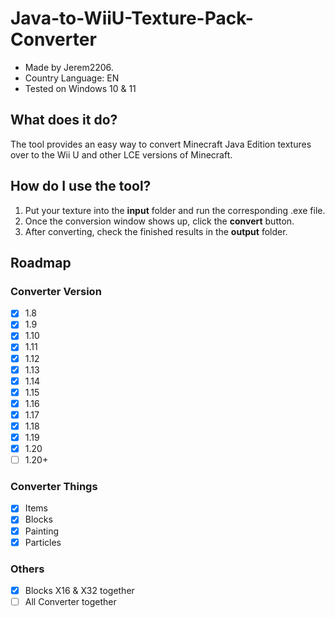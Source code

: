 # Java-to-WiiU-Texture-Pack-Converter
- Made by Jerem2206.
- Country Language: EN
- Tested on Windows 10 & 11

## What does it do? 
The tool provides an easy way to convert Minecraft Java Edition textures over to the Wii U and other LCE versions of Minecraft. 

## How do I use the tool?
1. Put your texture into the **input** folder and run the corresponding .exe file.
2. Once the conversion window shows up, click the **convert** button.
3. After converting, check the finished results in the **output** folder.

## Roadmap
### Converter Version
- [x] 1.8
- [x] 1.9
- [x] 1.10
- [x] 1.11
- [x] 1.12
- [x] 1.13
- [x] 1.14
- [x] 1.15
- [x] 1.16
- [x] 1.17
- [x] 1.18
- [x] 1.19
- [x] 1.20
- [ ] 1.20+

### Converter Things
- [x] Items
- [x] Blocks
- [x] Painting
- [x] Particles

### Others
- [x] Blocks X16 & X32 together
- [ ] All Converter together
